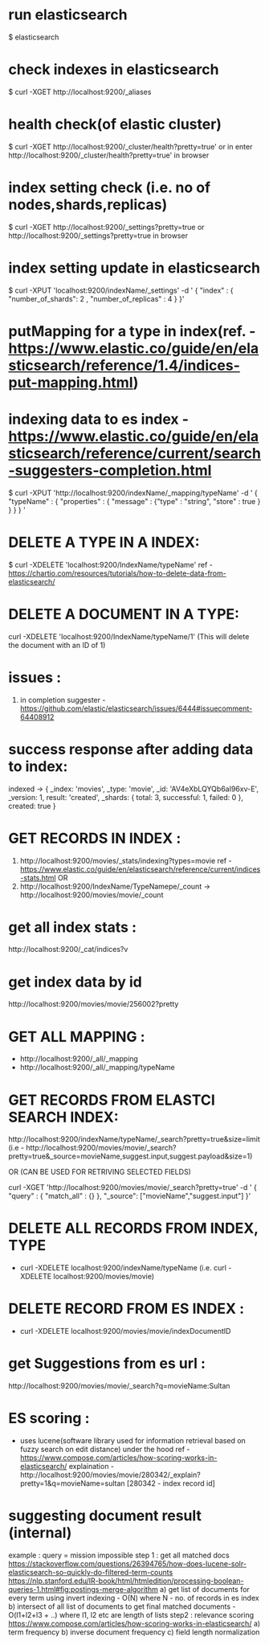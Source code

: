 # run elasticsearch
$ elasticsearch
# check indexes in elasticsearch
$ curl -XGET http://localhost:9200/_aliases
# health check(of elastic cluster)
$  curl -XGET http://localhost:9200/_cluster/health?pretty=true' or in enter    http://localhost:9200/_cluster/health?pretty=true' in browser

# index setting check (i.e. no of nodes,shards,replicas)
$ curl -XGET http://localhost:9200/_settings?pretty=true or http://localhost:9200/_settings?pretty=true in browser
# index setting update in elasticsearch
$ curl -XPUT 'localhost:9200/indexName/_settings' -d '
{
  "index" : {
    "number_of_shards": 2 ,
    "number_of_replicas" : 4
  }
}'

# putMapping for a type in index(ref. - https://www.elastic.co/guide/en/elasticsearch/reference/1.4/indices-put-mapping.html)
# indexing data to es index -https://www.elastic.co/guide/en/elasticsearch/reference/current/search-suggesters-completion.html

$ curl -XPUT 'http://localhost:9200/indexName/_mapping/typeName' -d '
{
    "typeName" : {
        "properties" : {
            "message" : {"type" : "string", "store" : true }
        }
    }
}
'

# DELETE A TYPE IN A INDEX:
$ curl -XDELETE 'localhost:9200/IndexName/typeName'
ref - https://chartio.com/resources/tutorials/how-to-delete-data-from-elasticsearch/

# DELETE A DOCUMENT IN A TYPE:
curl -XDELETE 'localhost:9200/IndexName/typeName/1' (This will delete the document with an ID of 1)

# issues :
 1) in completion suggester - https://github.com/elastic/elasticsearch/issues/6444#issuecomment-64408912


 # success response after adding data to index:

 indexed -> { _index: 'movies',
  _type: 'movie',
  _id: 'AV4eXbLQYQb6aI96xv-E',
  _version: 1,
  result: 'created',
  _shards: { total: 3, successful: 1, failed: 0 },
  created: true }


# GET RECORDS IN INDEX :
 1) http://localhost:9200/movies/_stats/indexing?types=movie
ref - https://www.elastic.co/guide/en/elasticsearch/reference/current/indices-stats.html OR
2) http://localhost:9200/IndexName/TypeNamepe/_count -> http://localhost:9200/movies/movie/_count


# get all index stats :
http://localhost:9200/_cat/indices?v

# get index data by id
http://localhost:9200/movies/movie/256002?pretty

# GET ALL MAPPING :
 - http://localhost:9200/_all/_mapping
 - http://localhost:9200/_all/_mapping/typeName

# GET RECORDS FROM ELASTCI SEARCH INDEX:
http://localhost:9200/indexName/typeName/_search?pretty=true&size=limit
(i.e - http://localhost:9200/movies/movie/_search?pretty=true&_source=movieName,suggest.input,suggest.payload&size=1)

OR  (CAN BE USED FOR RETRIVING SELECTED FIELDS)

curl -XGET 'http://localhost:9200/movies/movie/_search?pretty=true' -d '
{
    "query" : {
        "match_all" : {}
    },
    "_source": ["movieName","suggest.input"]
}'

# DELETE ALL RECORDS FROM INDEX, TYPE
- curl -XDELETE localhost:9200/indexName/typeName
(i.e. curl -XDELETE localhost:9200/movies/movie)

# DELETE RECORD FROM ES INDEX :
 - curl -XDELETE localhost:9200/movies/movie/indexDocumentID


# get Suggestions from es url :
http://localhost:9200/movies/movie/_search?q=movieName:Sultan




# ES scoring :
 - uses lucene(software library used for information retrieval based on fuzzy search on edit distance) under the hood
ref - https://www.compose.com/articles/how-scoring-works-in-elasticsearch/
explaination -
http://localhost:9200/movies/movie/280342/_explain?pretty=1&q=movieName=sultan [280342 - index record id]





# suggesting document result (internal)
example : query = mission impossible
step 1 : get all matched docs
        https://stackoverflow.com/questions/26394765/how-does-lucene-solr-elasticsearch-so-quickly-do-filtered-term-counts
        https://nlp.stanford.edu/IR-book/html/htmledition/processing-boolean-queries-1.html#fig:postings-merge-algorithm
        a) get list of documents for every term using invert indexing - O(N) where N - no. of records in es index
        b) intersect of all list of documents  to get final matched documents - O(l1+l2+l3 + ..) where l1, l2 etc are length of lists
step2 : relevance scoring
      https://www.compose.com/articles/how-scoring-works-in-elasticsearch/
      a) term frequency
      b) inverse document frequency
      c) field length normalization
